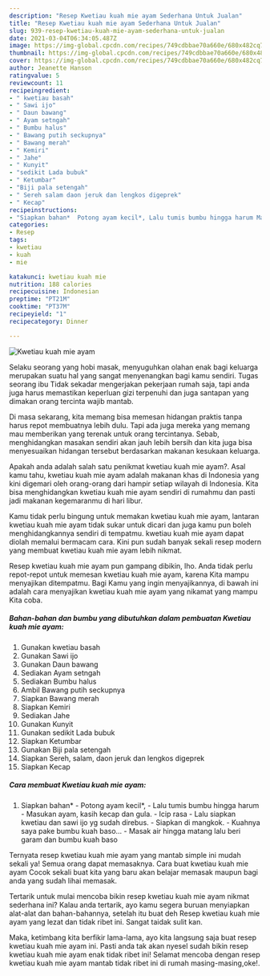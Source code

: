 ```yaml
---
description: "Resep Kwetiau kuah mie ayam Sederhana Untuk Jualan"
title: "Resep Kwetiau kuah mie ayam Sederhana Untuk Jualan"
slug: 939-resep-kwetiau-kuah-mie-ayam-sederhana-untuk-jualan
date: 2021-03-04T06:34:05.487Z
image: https://img-global.cpcdn.com/recipes/749cdbbae70a660e/680x482cq70/kwetiau-kuah-mie-ayam-foto-resep-utama.jpg
thumbnail: https://img-global.cpcdn.com/recipes/749cdbbae70a660e/680x482cq70/kwetiau-kuah-mie-ayam-foto-resep-utama.jpg
cover: https://img-global.cpcdn.com/recipes/749cdbbae70a660e/680x482cq70/kwetiau-kuah-mie-ayam-foto-resep-utama.jpg
author: Jeanette Hanson
ratingvalue: 5
reviewcount: 11
recipeingredient:
- " kwetiau basah"
- " Sawi ijo"
- " Daun bawang"
- " Ayam setngah"
- " Bumbu halus"
- " Bawang putih seckupnya"
- " Bawang merah"
- " Kemiri"
- " Jahe"
- " Kunyit"
- "sedikit Lada bubuk"
- " Ketumbar"
- "Biji pala setengah"
- " Sereh salam daon jeruk dan lengkos digeprek"
- " Kecap"
recipeinstructions:
- "Siapkan bahan*  Potong ayam kecil*, Lalu tumis bumbu hingga harum Masukan ayam, kasih kecap dan gula. Icip rasa  Lalu siapkan kwetiau dan sawi ijo yg sudah direbus. Siapkan di mangkok. Kuahnya saya pake bumbu kuah baso... Masak air hingga matang lalu beri garam dan bumbu kuah baso"
categories:
- Resep
tags:
- kwetiau
- kuah
- mie

katakunci: kwetiau kuah mie 
nutrition: 188 calories
recipecuisine: Indonesian
preptime: "PT21M"
cooktime: "PT37M"
recipeyield: "1"
recipecategory: Dinner

---
```



![Kwetiau kuah mie ayam](https://img-global.cpcdn.com/recipes/749cdbbae70a660e/680x482cq70/kwetiau-kuah-mie-ayam-foto-resep-utama.jpg)

Selaku seorang yang hobi masak, menyuguhkan olahan enak bagi keluarga merupakan suatu hal yang sangat menyenangkan bagi kamu sendiri. Tugas seorang ibu Tidak sekadar mengerjakan pekerjaan rumah saja, tapi anda juga harus memastikan keperluan gizi terpenuhi dan juga santapan yang dimakan orang tercinta wajib mantab.

Di masa  sekarang, kita memang bisa memesan hidangan praktis tanpa harus repot membuatnya lebih dulu. Tapi ada juga mereka yang memang mau memberikan yang terenak untuk orang tercintanya. Sebab, menghidangkan masakan sendiri akan jauh lebih bersih dan kita juga bisa menyesuaikan hidangan tersebut berdasarkan makanan kesukaan keluarga. 



Apakah anda adalah salah satu penikmat kwetiau kuah mie ayam?. Asal kamu tahu, kwetiau kuah mie ayam adalah makanan khas di Indonesia yang kini digemari oleh orang-orang dari hampir setiap wilayah di Indonesia. Kita bisa menghidangkan kwetiau kuah mie ayam sendiri di rumahmu dan pasti jadi makanan kegemaranmu di hari libur.

Kamu tidak perlu bingung untuk memakan kwetiau kuah mie ayam, lantaran kwetiau kuah mie ayam tidak sukar untuk dicari dan juga kamu pun boleh menghidangkannya sendiri di tempatmu. kwetiau kuah mie ayam dapat diolah memalui bermacam cara. Kini pun sudah banyak sekali resep modern yang membuat kwetiau kuah mie ayam lebih nikmat.

Resep kwetiau kuah mie ayam pun gampang dibikin, lho. Anda tidak perlu repot-repot untuk memesan kwetiau kuah mie ayam, karena Kita mampu menyajikan ditempatmu. Bagi Kamu yang ingin menyajikannya, di bawah ini adalah cara menyajikan kwetiau kuah mie ayam yang nikamat yang mampu Kita coba.

<!--inarticleads1-->

##### Bahan-bahan dan bumbu yang dibutuhkan dalam pembuatan Kwetiau kuah mie ayam:

1. Gunakan  kwetiau basah
1. Gunakan  Sawi ijo
1. Gunakan  Daun bawang
1. Sediakan  Ayam setngah
1. Sediakan  Bumbu halus
1. Ambil  Bawang putih seckupnya
1. Siapkan  Bawang merah
1. Siapkan  Kemiri
1. Sediakan  Jahe
1. Gunakan  Kunyit
1. Gunakan sedikit Lada bubuk
1. Siapkan  Ketumbar
1. Gunakan Biji pala setengah
1. Siapkan  Sereh, salam, daon jeruk dan lengkos digeprek
1. Siapkan  Kecap




<!--inarticleads2-->

##### Cara membuat Kwetiau kuah mie ayam:

1. Siapkan bahan*  - Potong ayam kecil*, - Lalu tumis bumbu hingga harum - Masukan ayam, kasih kecap dan gula. - Icip rasa  - Lalu siapkan kwetiau dan sawi ijo yg sudah direbus. - Siapkan di mangkok. - Kuahnya saya pake bumbu kuah baso... - Masak air hingga matang lalu beri garam dan bumbu kuah baso




Ternyata resep kwetiau kuah mie ayam yang mantab simple ini mudah sekali ya! Semua orang dapat memasaknya. Cara buat kwetiau kuah mie ayam Cocok sekali buat kita yang baru akan belajar memasak maupun bagi anda yang sudah lihai memasak.

Tertarik untuk mulai mencoba bikin resep kwetiau kuah mie ayam nikmat sederhana ini? Kalau anda tertarik, ayo kamu segera buruan menyiapkan alat-alat dan bahan-bahannya, setelah itu buat deh Resep kwetiau kuah mie ayam yang lezat dan tidak ribet ini. Sangat taidak sulit kan. 

Maka, ketimbang kita berfikir lama-lama, ayo kita langsung saja buat resep kwetiau kuah mie ayam ini. Pasti anda tak akan nyesel sudah bikin resep kwetiau kuah mie ayam enak tidak ribet ini! Selamat mencoba dengan resep kwetiau kuah mie ayam mantab tidak ribet ini di rumah masing-masing,oke!.

